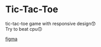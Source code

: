 # Tic-Tac-Toe

tic-tac-toe game with responsive design:kissing_smiling_eyes:	
Try to beat cpu:upside_down_face:	

[figma](https://www.figma.com/file/mfsFOVfgpgaJR3LPWRlP03/tic-tac-toe?node-id=0%3A1&t=ABXy9lb7Gnw6i6ij-0)
